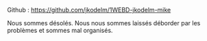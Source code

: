 Github : https://github.com/jkodelm/1WEBD-jkodelm-mike

Nous sommes désolés. Nous nous sommes laissés déborder par les problèmes et sommes mal organisés.